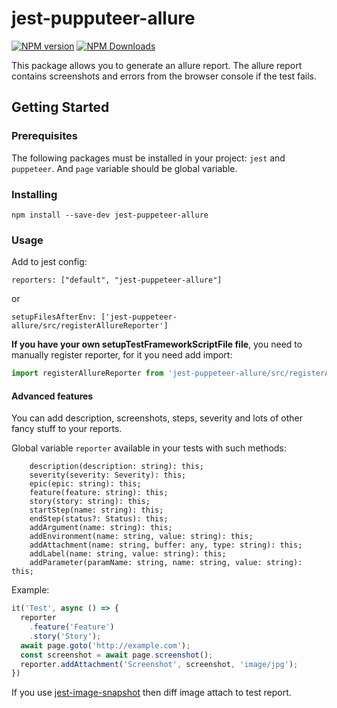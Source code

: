 jest-pupputeer-allure
=========
[![NPM version](https://img.shields.io/npm/v/jest-puppeteer-allure.svg)](https://www.npmjs.com/package/puppeteer-rq)
[![NPM Downloads](https://img.shields.io/npm/dm/jest-puppeteer-allure.svg?style=flat)](https://www.npmjs.org/package/jest-puppeteer-allure)

This package allows you to generate an allure report. The allure report contains screenshots and errors from the browser console if the test fails.
## Getting Started
### Prerequisites
The following packages must be installed in your project: `jest` and `puppeteer`.
And `page` variable should be global variable.
### Installing
```
npm install --save-dev jest-puppeteer-allure
```

### Usage
Add to jest config:
```
reporters: ["default", "jest-puppeteer-allure"]
```
or
```
setupFilesAfterEnv: ['jest-puppeteer-allure/src/registerAllureReporter']
```
**If you have your own setupTestFrameworkScriptFile file**, you need to manually register reporter, for it you need add import:
```js
import registerAllureReporter from 'jest-puppeteer-allure/src/registerAllureReporter';
```


#### Advanced features
You can add description, screenshots, steps, severity and lots of other 
fancy stuff to your reports.

Global variable `reporter` available in your tests with such methods:
```
    description(description: string): this;
    severity(severity: Severity): this;
    epic(epic: string): this;
    feature(feature: string): this;
    story(story: string): this;
    startStep(name: string): this;
    endStep(status?: Status): this;
    addArgument(name: string): this;
    addEnvironment(name: string, value: string): this;
    addAttachment(name: string, buffer: any, type: string): this;
    addLabel(name: string, value: string): this;
    addParameter(paramName: string, name: string, value: string): this;
```
Example:
```js
it('Test', async () => {
  reporter
    .feature('Feature')
    .story('Story');
  await page.goto('http://example.com');
  const screenshot = await page.screenshot();
  reporter.addAttachment('Screenshot', screenshot, 'image/jpg');
})
```

If you use [jest-image-snapshot](https://github.com/americanexpress/jest-image-snapshot) then diff image attach to test report.
